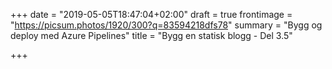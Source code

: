 +++
date = "2019-05-05T18:47:04+02:00"
draft = true
frontimage = "https://picsum.photos/1920/300?q=83594218dfs78"
summary = "Bygg og deploy med Azure Pipelines"
title = "Bygg en statisk blogg - Del 3.5"

+++
